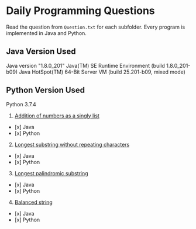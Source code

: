 # Daily Programming Questions

Read the question from `Question.txt` for each subfolder.
Every program is implemented in Java and Python.

## Java Version Used
Java version "1.8.0_201"
Java(TM) SE Runtime Environment (build 1.8.0_201-b09)
Java HotSpot(TM) 64-Bit Server VM (build 25.201-b09, mixed mode)

## Python Version Used
Python 3.7.4

1. [Addition of numbers as a singly list](19:08:2019)
-    [x] Java
-    [x] Python
2. [Longest substring without repeating characters](20:08:2019)
-    [x] Java
-    [x] Python
3. [Longest palindromic substring](21:08:2019)
-    [x] Java
-    [x] Python
4. [Balanced string](22:08:2019)
-    [x] Java
-    [x] Python